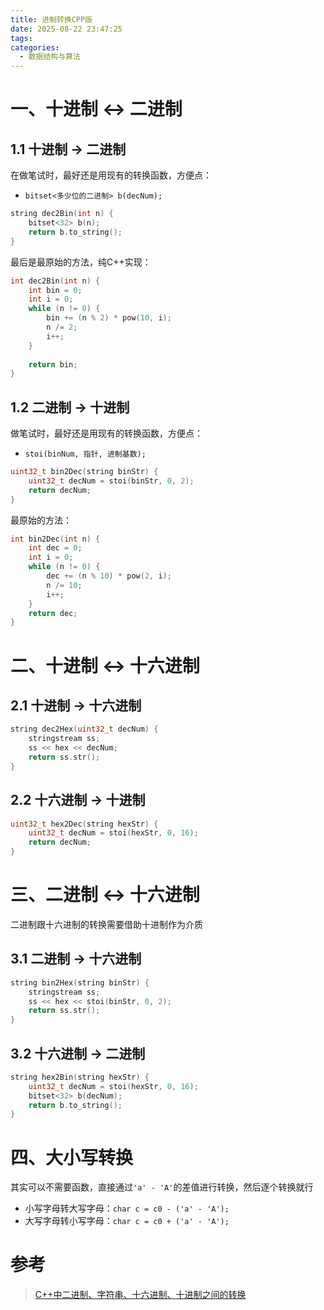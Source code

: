 ```yaml
---
title: 进制转换CPP版
date: 2025-08-22 23:47:25
tags:
categories:
  - 数据结构与算法
---
```


# 一、十进制 <-> 二进制

## 1.1 十进制 -> 二进制

在做笔试时，最好还是用现有的转换函数，方便点：

- `bitset<多少位的二进制> b(decNum);`

```c++
string dec2Bin(int n) {
    bitset<32> b(n);
    return b.to_string();
}
```

最后是最原始的方法，纯C++实现：
```c++
int dec2Bin(int n) {
    int bin = 0;
    int i = 0;
    while (n != 0) {
        bin += (n % 2) * pow(10, i);
        n /= 2;
        i++;
    }
    
    return bin;
}
```

## 1.2 二进制 -> 十进制

做笔试时，最好还是用现有的转换函数，方便点：

- `stoi(binNum, 指针, 进制基数);`

```c++
uint32_t bin2Dec(string binStr) {
    uint32_t decNum = stoi(binStr, 0, 2);
    return decNum;
}
```

最原始的方法：

```c++
int bin2Dec(int n) {
    int dec = 0;
    int i = 0;
    while (n != 0) {
        dec += (n % 10) * pow(2, i);
        n /= 10;
        i++;
    }
    return dec;
}
```

# 二、十进制 <-> 十六进制

## 2.1 十进制 -> 十六进制

```c++
string dec2Hex(uint32_t decNum) {
    stringstream ss;
    ss << hex << decNum;
    return ss.str();
}
```

## 2.2 十六进制 -> 十进制

```C++
uint32_t hex2Dec(string hexStr) {
    uint32_t decNum = stoi(hexStr, 0, 16);
    return decNum;
}
```

# 三、二进制 <-> 十六进制

二进制跟十六进制的转换需要借助十进制作为介质

## 3.1 二进制 -> 十六进制


```c++
string bin2Hex(string binStr) {
    stringstream ss;
    ss << hex << stoi(binStr, 0, 2);
    return ss.str();
}
```

## 3.2 十六进制 -> 二进制

```c++
string hex2Bin(string hexStr) {
    uint32_t decNum = stoi(hexStr, 0, 16);
    bitset<32> b(decNum);
    return b.to_string();
}
```

# 四、大小写转换

其实可以不需要函数，直接通过`'a' - 'A'`的差值进行转换，然后逐个转换就行
- 小写字母转大写字母：`char c = c0 - ('a' - 'A');`
- 大写字母转小写字母：`char c = c0 + ('a' - 'A');`

# 参考

> [C++中二进制、字符串、十六进制、十进制之间的转换](https://blog.csdn.net/MOU_IT/article/details/89060249)